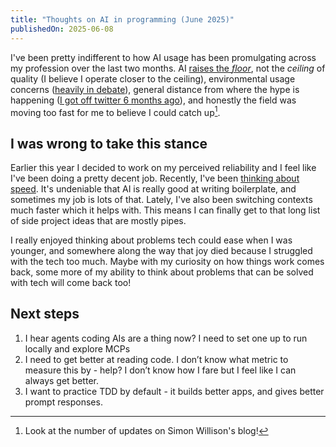 ```yaml
---
title: "Thoughts on AI in programming (June 2025)"
publishedOn: 2025-06-08
---
```


I've been pretty indifferent to how AI usage has been promulgating across my profession over the last two months. AI [raises the _floor_](https://addyo.substack.com/p/the-70-problem-hard-truths-about), not the _ceiling_ of quality (I believe I operate closer to the ceiling), environmental usage concerns ([heavily in debate](https://archive.is/6afYv)), general distance from where the hype is happening ([I got off twitter 6 months ago](/weeknotes/week-of-feb-19th-2025)), and honestly the field was moving too fast for me to believe I could catch up[^1].

## I was wrong to take this stance

Earlier this year I decided to work on my perceived reliability and I feel like I've been doing a pretty decent job. Recently, I've been [thinking about speed](/weeknotes/week-of-16-apr-2025). It's undeniable that AI is really good at writing boilerplate, and sometimes my job is lots of that. Lately, I've also been switching contexts much faster which it helps with. This means I can finally get to that long list of side project ideas that are mostly pipes.

I really enjoyed thinking about problems tech could ease when I was younger, and somewhere along the way that joy died because I struggled with the tech too much. Maybe with my curiosity on how things work comes back, some more of my ability to think about problems that can be solved with tech will come back too!

## Next steps

1. I hear agents coding AIs are a thing now? I need to set one up to run locally and explore MCPs
2. I need to get better at reading code. I don’t know what metric to measure this by - help? I don’t know how I fare but I feel like I can always get better.
3. I want to practice TDD by default - it builds better apps, and gives better prompt responses.

[^1]: Look at the number of updates on Simon Willison's blog!
